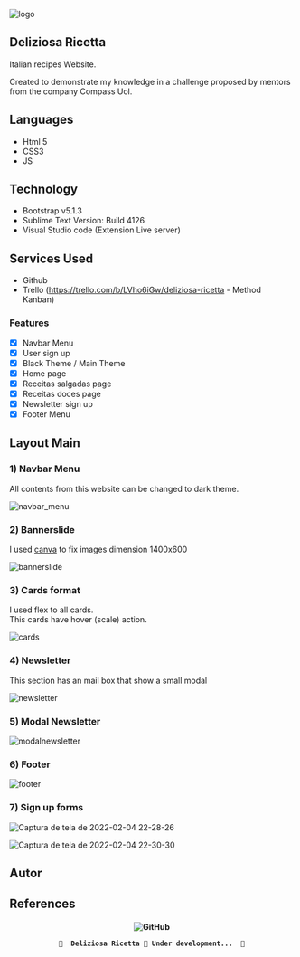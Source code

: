 ![logo](https://user-images.githubusercontent.com/98092597/152608740-8c2aba32-4e03-4d2c-8809-cecf3dfbc3d8.png)

## Deliziosa Ricetta
Italian recipes Website.

Created to demonstrate my knowledge in a challenge proposed by mentors from the company Compass Uol.

## Languages
* Html 5
* CSS3
* JS

## Technology
* Bootstrap v5.1.3
* Sublime Text Version: Build 4126
* Visual Studio code (Extension Live server)

## Services Used
* Github
* Trello (https://trello.com/b/LVho6iGw/deliziosa-ricetta - Method Kanban)


### Features

- [x] Navbar Menu
- [x] User sign up
- [x] Black Theme / Main Theme
- [x] Home page
- [x] Receitas salgadas page
- [x] Receitas doces page
- [x] Newsletter sign up
- [X] Footer Menu 

## Layout Main
<h3>1) Navbar Menu</h3>
<p> All contents from this website can be changed to dark theme.</p>

![navbar_menu](https://user-images.githubusercontent.com/98092597/152621425-50da5520-7d7d-4ce8-8618-71c447eddcdf.png)
	
<h3>2) Bannerslide </h3>

<p> I used <a href="https://www.canva.com/">canva</a> to fix images dimension 1400x600</p>

![bannerslide](https://user-images.githubusercontent.com/98092597/152621666-8db1c53d-305f-4c70-94f9-35841404eb97.png)

<h3>3) Cards format</h3>

<p> I used flex to all cards.<br>
This cards have hover (scale) action.
</p>

![cards](https://user-images.githubusercontent.com/98092597/152622186-5d6af929-ebfd-437c-909a-86acba127a75.png)


<h3>4) Newsletter </h3>
<p> This section has an mail box that show a small modal</p>

![newsletter](https://user-images.githubusercontent.com/98092597/152622652-d0f14c83-4963-42df-bd15-ddd755945f4f.png)

<h3>5) Modal Newsletter </h3>

![modalnewsletter](https://user-images.githubusercontent.com/98092597/152623117-98322f86-37a3-4e38-b01a-dd71c6d870dd.png)

<h3>6) Footer </h3>

![footer](https://user-images.githubusercontent.com/98092597/152623341-77da8548-2a9c-4877-a6af-a5e7e86fe9a7.png)

<h3>7) Sign up forms </h3>

![Captura de tela de 2022-02-04 22-28-26](https://user-images.githubusercontent.com/98092597/152623525-74d48934-a6cb-46d2-b485-3a8c0fbe22b5.png)

![Captura de tela de 2022-02-04 22-30-30](https://user-images.githubusercontent.com/98092597/152623584-4b340bab-ec26-4ecb-bc6c-317f2b3d9c95.png)



## Autor

## References



<h4 align="center"> 
	<img alt="GitHub" src="https://img.shields.io/github/license/wendelschimitz10/Deliziosa-Ricetta?style=plastic">
	
	🚧  Deliziosa Ricetta 🚀 Under development...  🚧
</h4>
